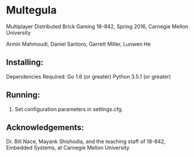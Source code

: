 # Multegula

Multiplayer Distributed Brick Gaming
18-842, Spring 2016, Carnegie Mellon University

Armin Mahmoudi, Daniel Santoro, Garrett Miller, Lunwen He

Installing:
---------------------------------------------------------
Dependencies Required:
	Go 1.6 (or greater)
	Python 3.5.1 (or greater)

Running:
---------------------------------------------------------
1) Set configuration parameters in settings.cfg.


Acknowledgements:
---------------------------------------------------------
Dr. Bill Nace, Mayank Shishodia, and the teaching staff of 18-842, 
Embedded Systems, at Carnegie Mellon University.


